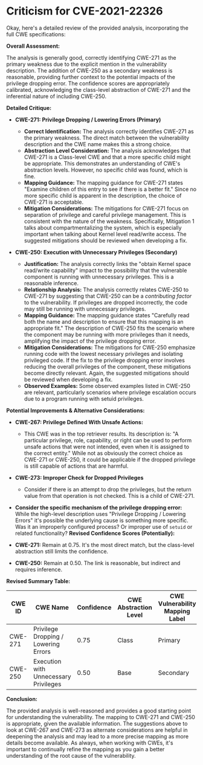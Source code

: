 # Criticism for CVE-2021-22326

Okay, here's a detailed review of the provided analysis, incorporating the full CWE specifications:

**Overall Assessment:**

The analysis is generally good, correctly identifying CWE-271 as the primary weakness due to the explicit mention in the vulnerability description. The addition of CWE-250 as a secondary weakness is reasonable, providing further context to the potential impacts of the privilege dropping error. The confidence scores are appropriately calibrated, acknowledging the class-level abstraction of CWE-271 and the inferential nature of including CWE-250.

**Detailed Critique:**

*   **CWE-271: Privilege Dropping / Lowering Errors (Primary)**
    *   **Correct Identification:** The analysis correctly identifies CWE-271 as the primary weakness. The direct match between the vulnerability description and the CWE name makes this a strong choice.
    *   **Abstraction Level Consideration:** The analysis acknowledges that CWE-271 is a Class-level CWE and that a more specific child might be appropriate. This demonstrates an understanding of CWE's abstraction levels. However, no specific child was found, which is fine.
    *   **Mapping Guidance:** The mapping guidance for CWE-271 states "Examine children of this entry to see if there is a better fit." Since no more specific child is apparent in the description, the choice of CWE-271 is acceptable.
    *   **Mitigation Considerations:** The mitigations for CWE-271 focus on separation of privilege and careful privilege management. This is consistent with the nature of the weakness. Specifically, Mitigation 1 talks about compartmentalizing the system, which is especially important when talking about Kernel level read/write access. The suggested mitigations should be reviewed when developing a fix.

*   **CWE-250: Execution with Unnecessary Privileges (Secondary)**
    *   **Justification:** The analysis correctly links the "obtain Kernel space read/write capability" impact to the possibility that the vulnerable component is running with unnecessary privileges. This is a reasonable inference.
    *   **Relationship Analysis:** The analysis correctly relates CWE-250 to CWE-271 by suggesting that CWE-250 can be a *contributing factor* to the vulnerability. If privileges are dropped incorrectly, the code may still be running with unnecessary privileges.
    *   **Mapping Guidance:** The mapping guidance states "Carefully read both the name and description to ensure that this mapping is an appropriate fit." The description of CWE-250 fits the scenario where the component may be running with more privileges than it needs, amplifying the impact of the privilege dropping error.
    *   **Mitigation Considerations:** The mitigations for CWE-250 emphasize running code with the lowest necessary privileges and isolating privileged code. If the fix to the privilege dropping error involves reducing the overall privileges of the component, these mitigations become directly relevant. Again, the suggested mitigations should be reviewed when developing a fix.
    *   **Observed Examples:** Some observed examples listed in CWE-250 are relevant, particularly scenarios where privilege escalation occurs due to a program running with setuid privileges.

**Potential Improvements & Alternative Considerations:**

*   **CWE-267: Privilege Defined With Unsafe Actions:**
    *   This CWE was in the top retriever results. Its description is: "A particular privilege, role, capability, or right can be used to perform unsafe actions that were not intended, even when it is assigned to the correct entity." While not as obviously the correct choice as CWE-271 or CWE-250, it could be applicable if the dropped privilege is still capable of actions that are harmful.

*   **CWE-273: Improper Check for Dropped Privileges**
    *   Consider if there is an attempt to drop the privileges, but the return value from that operation is not checked. This is a child of CWE-271.

*   **Consider the specific mechanism of the privilege dropping error:** While the high-level description uses "Privilege Dropping / Lowering Errors" it's possible the underlying cause is something more specific. Was it an improperly configured process? Or improper use of `setuid` or related functionality?
**Revised Confidence Scores (Potentially):**

*   **CWE-271:** Remain at 0.75. It's the most direct match, but the class-level abstraction still limits the confidence.
*   **CWE-250:** Remain at 0.50. The link is reasonable, but indirect and requires inference.

**Revised Summary Table:**

| CWE ID | CWE Name | Confidence | CWE Abstraction Level | CWE Vulnerability Mapping Label | CWE-Vulnerability Mapping Notes |
|---|---|---|---|---|---|
| CWE-271 | Privilege Dropping / Lowering Errors | 0.75 | Class | Primary | Allowed-with-Review |
| CWE-250 | Execution with Unnecessary Privileges | 0.50 | Base | Secondary | Allowed |

**Conclusion:**

The provided analysis is well-reasoned and provides a good starting point for understanding the vulnerability. The mapping to CWE-271 and CWE-250 is appropriate, given the available information. The suggestions above to look at CWE-267 and CWE-273 as alternate considerations are helpful in deepening the analysis and may lead to a more precise mapping as more details become available. As always, when working with CWEs, it's important to continually refine the mapping as you gain a better understanding of the root cause of the vulnerability.
